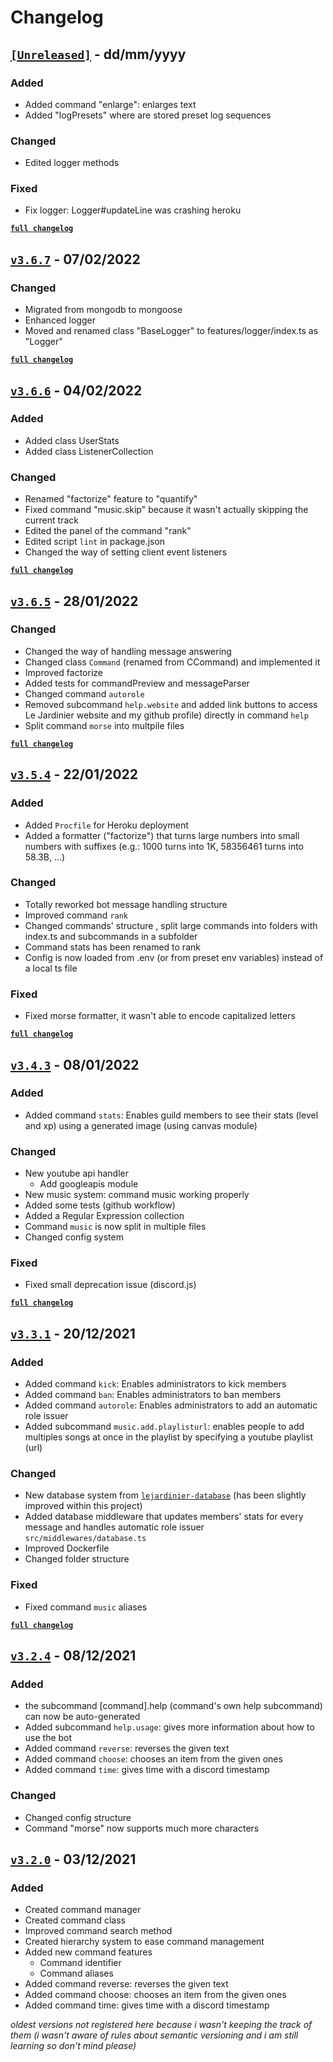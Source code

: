 # Changelog

## [`[Unreleased]`](https://github.com/valflrt/lejardinier/releases/tag/v<tag>) - dd/mm/yyyy

### Added

- Added command "enlarge": enlarges text
- Added "logPresets" where are stored preset log sequences

### Changed

- Edited logger methods

### Fixed

- Fix logger: Logger#updateLine was crashing heroku

[**`full changelog`**](https://github.com/valflrt/lejardinier/compare/v3.6.7...v<tag>)

## [`v3.6.7`](https://github.com/valflrt/lejardinier/releases/tag/v3.6.7) - 07/02/2022

### Changed

- Migrated from mongodb to mongoose
- Enhanced logger
- Moved and renamed class "BaseLogger" to features/logger/index.ts as "Logger"

[**`full changelog`**](https://github.com/valflrt/lejardinier/compare/v3.6.6...v3.6.7)

## [`v3.6.6`](https://github.com/valflrt/lejardinier/releases/tag/v3.6.6) - 04/02/2022

### Added

- Added class UserStats
- Added class ListenerCollection

### Changed

- Renamed "factorize" feature to "quantify"
- Fixed command "music.skip" because it wasn't actually skipping the current track
- Edited the panel of the command "rank"
- Edited script `lint` in package.json
- Changed the way of setting client event listeners

[**`full changelog`**](https://github.com/valflrt/lejardinier/compare/v3.6.5...v3.6.6)


## [`v3.6.5`](https://github.com/valflrt/lejardinier/releases/tag/v3.6.5) - 28/01/2022

### Changed

- Changed the way of handling message answering
- Changed class `Command` (renamed from CCommand) and implemented it
- Improved factorize
- Added tests for commandPreview and messageParser
- Changed command `autorole`
- Removed subcommand `help.website` and added link buttons to access Le Jardinier website and my github profile) directly in command `help`
- Split command `morse` into multpile files

[**`full changelog`**](https://github.com/valflrt/lejardinier/compare/v3.5.4...v3.6.5)

## [`v3.5.4`](https://github.com/valflrt/lejardinier/releases/tag/v3.5.4) - 22/01/2022

### Added

- Added `Procfile` for Heroku deployment
- Added a formatter ("factorize") that turns large numbers into small numbers with suffixes (e.g.: 1000 turns into 1K, 58356461 turns into 58.3B, ...)

### Changed

- Totally reworked bot message handling structure
- Improved command `rank`
- Changed commands' structure , split large commands into folders with index.ts and subcommands in a subfolder
- Command stats has been renamed to rank
- Config is now loaded from .env (or from preset env variables) instead of a local ts file

### Fixed

- Fixed morse formatter, it wasn't able to encode capitalized letters

[**`full changelog`**](https://github.com/valflrt/lejardinier/compare/v3.4.3...v3.5.4)

## [`v3.4.3`](https://github.com/valflrt/lejardinier/releases/tag/v3.4.3) - 08/01/2022

### Added

- Added command `stats`: Enables guild members to see their stats (level and xp) using a generated image (using canvas module)

### Changed

- New youtube api handler
  - Add googleapis module
- New music system: command music working properly
- Added some tests (github workflow)
- Added a Regular Expression collection
- Command `music` is now split in multiple files
- Changed config system

### Fixed

- Fixed small deprecation issue (discord.js)

[**`full changelog`**](https://github.com/valflrt/lejardinier/compare/v3.3.1...v3.4.3)

## [`v3.3.1`](https://github.com/valflrt/lejardinier/releases/tag/v3.3.1) - 20/12/2021

### Added

- Added command `kick`: Enables administrators to kick members
- Added command `ban`: Enables administrators to ban members
- Added command `autorole`: Enables administrators to add an automatic role issuer
- Added subcommand `music.add.playlisturl`: enables people to add multiples songs at once in the playlist by specifying a youtube playlist (url)

### Changed

- New database system from [`lejardinier-database`](https://github.com/valflrt/lejardinier-database) (has been slightly improved within this project)
- Added database middleware that updates members' stats for every message and handles automatic role issuer `src/middlewares/database.ts`
- Improved Dockerfile
- Changed folder structure

### Fixed

- Fixed command `music` aliases

[**`full changelog`**](https://github.com/valflrt/lejardinier/compare/v3.2.4...v3.3.1)

## [`v3.2.4`](https://github.com/valflrt/lejardinier/releases/tag/v3.2.4) - 08/12/2021

### Added

- the subcommand [command].help (command's own help subcommand) can now be auto-generated
- Added subcommand `help.usage`: gives more information about how to use the bot
- Added command `reverse`: reverses the given text
- Added command `choose`: chooses an item from the given ones
- Added command `time`: gives time with a discord timestamp

### Changed

- Changed config structure
- Command "morse" now supports much more characters

## [`v3.2.0`](https://github.com/valflrt/lejardinier/releases/tag/3.2) - 03/12/2021

### Added

- Created command manager
- Created command class
- Improved command search method
- Created hierarchy system to ease command management
- Added new command features
  - Command identifier
  - Command aliases
- Added command reverse: reverses the given text
- Added command choose: chooses an item from the given ones
- Added command time: gives time with a discord timestamp

_oldest versions not registered here because i wasn't keeping the track of them (i wasn't aware of rules about semantic versioning and i am still learning so don't mind please)_
